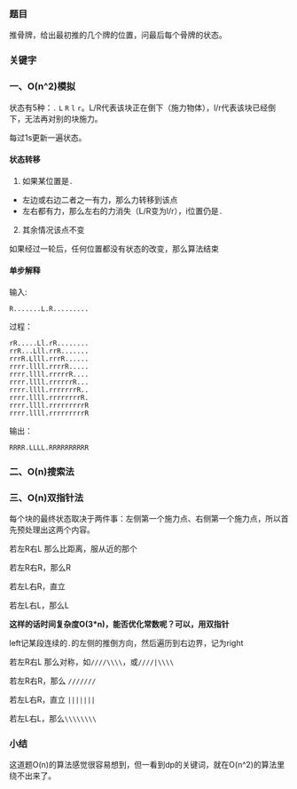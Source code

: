 ### 题目

推骨牌，给出最初推的几个牌的位置，问最后每个骨牌的状态。

### 关键字


### 一、O(n^2)模拟



状态有5种：`.` `L` `R` `l` `r`。L/R代表该块正在倒下（施力物体），l/r代表该块已经倒下，无法再对别的块施力。

每过1s更新一遍状态。

#### 状态转移
1. 如果某位置是`.`
   
* 左边或右边二者之一有力，那么力转移到该点
* 左右都有力，那么左右的力消失（L/R变为l/r），i位置仍是`.`

2. 其余情况该点不变

如果经过一轮后，任何位置都没有状态的改变，那么算法结束

#### 单步解释
输入:
```
R.......L.R.........
```

过程：

```
rR.....Ll.rR........
rrR...Lll.rrR.......
rrrR.Llll.rrrR......
rrrr.llll.rrrrR.....
rrrr.llll.rrrrrR....
rrrr.llll.rrrrrrR...
rrrr.llll.rrrrrrrR..
rrrr.llll.rrrrrrrrR.
rrrr.llll.rrrrrrrrrR
rrrr.llll.rrrrrrrrrR
```

输出：
```
RRRR.LLLL.RRRRRRRRRR
```


### 二、O(n)搜索法



### 三、O(n)双指针法

每个块的最终状态取决于两件事：左侧第一个施力点、右侧第一个施力点，所以首先预处理出这两个内容。

若左R右L 那么比距离，服从近的那个

若左R右R，那么R

若左L右R，直立

若左L右L，那么L

**这样的话时间复杂度O(3*n)，能否优化常数呢？可以，用双指针**

left记某段连续的`.`的左侧的推倒方向，然后遍历到右边界，记为right

若左R右L 那么对称，如`////\\\\`，或`////|\\\\`

若左R右R，那么 `///////`

若左L右R，直立 `|||||||`

若左L右L，那么`\\\\\\\\`

### 小结

这道题O(n)的算法感觉很容易想到，但一看到dp的关键词，就在O(n^2)的算法里绕不出来了。
